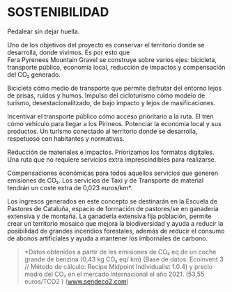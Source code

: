 # SOSTENIBILIDAD

Pedalear sin dejar huella.

Uno de los objetivos del proyecto es conservar el territorio donde se desarrolla, donde vivimos. Es por esto que Fera Pyrenees Mountain Gravel se construye sobre varios ejes: bicicleta, transporte público, economía local, reducción de impactos y compensación del CO₂ generado.

Bicicleta cómo medio de transporte que permite disfrutar del entorno lejos de prisas,
ruidos y humos. Impulso del cicloturismo cómo modelo de turismo, desestacionalitzado, de bajo impacto y lejos de masificaciones.

Incentivar el transporte público cómo acceso prioritario a la ruta. El tren cómo vehículo para llegar a los Pirineos.
Potenciar la economía local y sus productos. Un turismo conectado al territorio donde se desarrolla, respetuoso con habitantes y normativas.

Reducción de materiales e impactos. Priorizamos los formatos digitales. Una ruta que no requiere servicios extra imprescindibles para realizarse.

Compensaciones económicas para todos aquellos servicios que generen emisiones de CO₂. Los servicios de Taxi y de Transporte de material tendrán un coste extra de 0,023 euros/km\*.

Los ingresos generados en este concepto se destinarán en la Escuela de Pastores de Cataluña, espacio de formación de pastores/se en ganadería extensiva y de montaña.
La ganadería extensiva fija población, permite crear un territorio mosaico que mejora la biodiversidad y ayuda a reducir la posibilidad de grandes incendios forestales, además de reducir el consumo de abonos artificiales y ayuda a mantener los imbornales de carbono.

> \*Datos obtenidos a partir de les emisiones de CO₂ eq de un coche grande de benzina (0,43 kg CO₂ eq/ km) (Base de datos: Ecoinvent 3 // Método de cálculo: Recipe Midpoint Individualist 1.0.4) y precio medio del CO₂ en el mercado internacional el año 2021. (53,55 euros/TCO2 ) (www.sendeco2.com)
